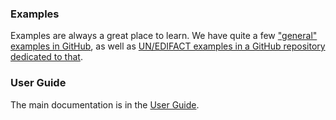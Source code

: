 <span data-page-nav="./docs"></span>

### Examples

Examples are always a great place to learn. We have quite a few 
["general" examples in GitHub](https://github.com/smooks/smooks), as well as
[UN/EDIFACT examples in a GitHub repository dedicated to that](https://github.com/smooks/unedifact-examples).

### User Guide

The main documentation is in the [User Guide](./guide).

